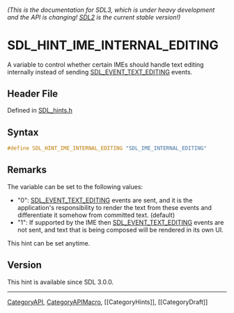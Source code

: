 ###### (This is the documentation for SDL3, which is under heavy development and the API is changing! [SDL2](https://wiki.libsdl.org/SDL2/) is the current stable version!)
# SDL_HINT_IME_INTERNAL_EDITING

A variable to control whether certain IMEs should handle text editing internally instead of sending [SDL_EVENT_TEXT_EDITING](SDL_EVENT_TEXT_EDITING) events.

## Header File

Defined in [SDL_hints.h](https://github.com/libsdl-org/SDL/blob/main/include/SDL3/SDL_hints.h)

## Syntax

```c
#define SDL_HINT_IME_INTERNAL_EDITING "SDL_IME_INTERNAL_EDITING"
```

## Remarks

The variable can be set to the following values:

- "0": [SDL_EVENT_TEXT_EDITING](SDL_EVENT_TEXT_EDITING) events are sent,
  and it is the application's responsibility to render the text from these
  events and differentiate it somehow from committed text. (default)
- "1": If supported by the IME then
  [SDL_EVENT_TEXT_EDITING](SDL_EVENT_TEXT_EDITING) events are not sent, and
  text that is being composed will be rendered in its own UI.

This hint can be set anytime.

## Version

This hint is available since SDL 3.0.0.

----
[CategoryAPI](CategoryAPI), [CategoryAPIMacro](CategoryAPIMacro), [[CategoryHints]], [[CategoryDraft]]
<!-- #See the Style Guide for instructions on editing the footer. -->


